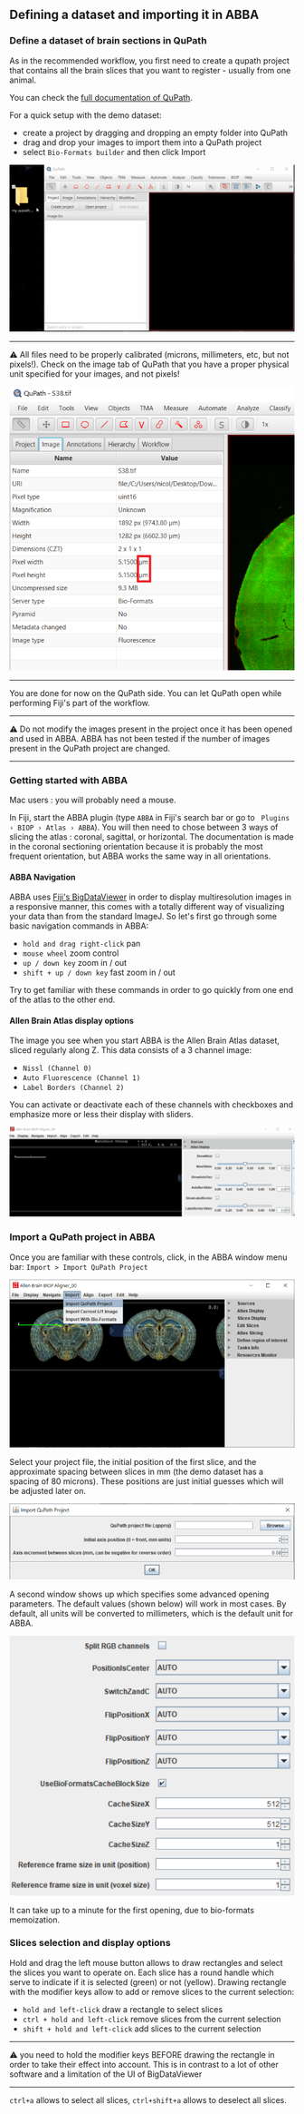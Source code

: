 ## Defining a dataset and importing it in ABBA

### Define a dataset of brain sections in QuPath 

As in the recommended workflow, you first need to create a qupath project that contains all the brain slices that you want to register - usually from one animal.

You can check the [full documentation of QuPath](https://qupath.readthedocs.io/en/latest/).

For a quick setup with the demo dataset:
* create a project by dragging and dropping an empty folder into QuPath
* drag and drop your images to import them into a QuPath project
* select `Bio-Formats builder` and then click Import

![creating a project with slices in QuPath](assets/gif/qupath_create_project.gif)

---

:warning: All files need to be properly calibrated (microns, millimeters, etc, but not pixels!). Check on the image tab of QuPath that you have a proper physical unit specified for your images, and not pixels!

![img.png](assets/img/qupath_image_calibration.png)

---

You are done for now on the QuPath side. You can let QuPath open while performing Fiji's part of the workflow.

---

:warning: Do not modify the images present in the project once it has been opened and used in ABBA. ABBA has not been tested if the number of images present in the QuPath project are changed.

---

### Getting started with ABBA

Mac users : you will probably need a mouse.

In Fiji, start the ABBA plugin (type `ABBA` in Fiji's search bar or go to ` Plugins › BIOP › Atlas › ABBA`). You will then need to chose between 3 ways of slicing the atlas : coronal, sagittal, or horizontal. The documentation is made in the coronal sectioning orientation because it is probably the most frequent orientation, but ABBA works the same way in all orientations.

#### ABBA Navigation
ABBA uses [Fiji's BigDataViewer](https://imagej.github.io/plugins/bdv/index) in order to display multiresolution images in a responsive manner, this comes with a totally different way of visualizing your data than from the standard ImageJ. So let's first go through some basic navigation commands in ABBA:

* `hold and drag right-click` pan
* `mouse wheel`  zoom control
* `up / down key` zoom in / out
* `shift + up / down key` fast zoom in / out

Try to get familiar with these commands in order to go quickly from one end of the atlas to the other end.

#### Allen Brain Atlas display options

The image you see when you start ABBA is the Allen Brain Atlas dataset, sliced regularly along Z. This data consists of a 3 channel image:
* `Nissl (Channel 0)`
* `Auto Fluorescence (Channel 1)`
* `Label Borders (Channel 2)` 
  
You can activate or deactivate each of these channels with checkboxes and emphasize more or less their display with sliders.

![Atlas display options](/assets/gif/fiji_abba_atlas_display.gif)

### Import a QuPath project in ABBA

Once you are familiar with these controls, click, in the ABBA window menu bar: `Import > Import QuPath Project`

![Importing a QuPath Project in ABBA](assets/img/fiji_import_qupath.png)

Select your project file, the initial position of the first slice, and the approximate spacing between slices in mm (the demo dataset has a spacing of 80 microns). These positions are just initial guesses which will be adjusted later on.

![Set initial positions of the slices in the atlas](assets/img/fiji_set_ini_position.png)

A second window shows up which specifies some advanced opening parameters. The default values (shown below) will work in most cases. By default, all units will be converted to millimeters, which is the default unit for ABBA.

![Advanced import options](assets/img/fiji_advanced_import_options.png)

It can take up to a minute for the first opening, due to bio-formats memoization.

### Slices selection and display options

Hold and drag the left mouse button allows to draw rectangles and select the slices you want to operate on. Each slice has a round handle which serve to indicate if it is selected (green) or not (yellow). Drawing rectangle with the modifier keys allow to add or remove slices to the current selection:
* `hold and left-click` draw a rectangle to select slices
* `ctrl + hold and left-click` remove slices from the current selection
* `shift + hold and left-click` add slices to the current selection

---

:warning:  you need to hold the modifier keys BEFORE drawing the rectangle in order to take their effect into account. This is in contrast to a lot of other software and a limitation of the UI of BigDataViewer

---



`ctrl+a` allows to select all slices, `ctrl+shift+a` allows to deselect all slices.

